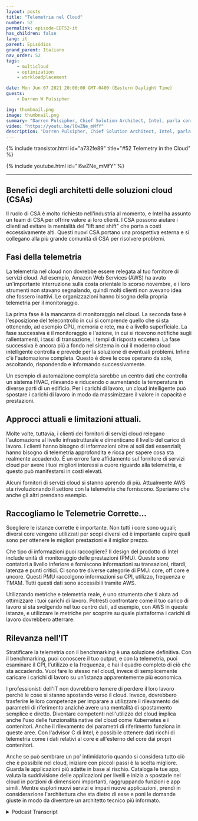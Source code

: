 ```yaml
---
layout: posts
title: "Telemetria nel Cloud"
number: 52
permalink: episode-EDT52-it
has_children: false
lang: it
parent: Episódios
grand_parent: Italiano
nav_order: 52
tags:
    - multicloud
    - optimization
    - workloadplacement

date: Mon Jun 07 2021 20:00:00 GMT-0400 (Eastern Daylight Time)
guests:
    - Darren W Pulsipher

img: thumbnail.png
image: thumbnail.png
summary: "Darren Pulsipher, Chief Solution Architect, Intel, parla con Josh Hilliker, Direttore degli Architetti di Soluzioni Cloud presso Intel, sull'utilizzo della telemetria nel cloud per massimizzare valore ed efficienza."
video: "https://youtu.be/l6wZNe_mMfY"
description: "Darren Pulsipher, Chief Solution Architect, Intel, parla con Josh Hilliker, Direttore degli Architetti di Soluzioni Cloud presso Intel, sull'utilizzo della telemetria nel cloud per massimizzare valore ed efficienza."
---
```


<div>
{% include transistor.html id="a732fe89" title="#52 Telemetry in the Cloud" %}

{% include youtube.html id="l6wZNe_mMfY" %}
</div>

---

## Benefici degli architetti delle soluzioni cloud (CSAs)

Il ruolo di CSA è molto richiesto nell'industria al momento, e Intel ha assunto un team di CSA per offrire valore ai loro clienti. I CSA possono aiutare i clienti ad evitare la mentalità del "lift and shift" che porta a costi eccessivamente alti. Questi nuovi CSA portano una prospettiva esterna e si collegano alla più grande comunità di CSA per risolvere problemi.

## Fasi della telemetria

La telemetria nel cloud non dovrebbe essere relegata al tuo fornitore di servizi cloud. Ad esempio, Amazon Web Services (AWS) ha avuto un'importante interruzione sulla costa orientale lo scorso novembre, e i loro strumenti non stavano segnalando, quindi molti clienti non avevano idea che fossero inattivi. Le organizzazioni hanno bisogno della propria telemetria per il monitoraggio.

La prima fase è la mancanza di monitoraggio nel cloud. La seconda fase è l'esposizione del telecontrollo in cui si comprende quello che si sta ottenendo, ad esempio CPU, memoria e rete, ma è a livello superficiale. La fase successiva è il monitoraggio e l'azione, in cui si ricevono notifiche sugli rallentamenti, i tassi di transazione, i tempi di risposta eccetera. La fase successiva è ancora più a fondo nel sistema in cui il moderno cloud intelligente controlla e prevede per la soluzione di eventuali problemi. Infine c'è l'automazione completa. Questo è dove le cose operano da sole, ascoltando, rispondendo e informando successivamente.

Un esempio di automazione completa sarebbe un centro dati che controlla un sistema HVAC, rilevando e riducendo o aumentando la temperatura in diverse parti di un edificio. Per i carichi di lavoro, un cloud intelligente può spostare i carichi di lavoro in modo da massimizzare il valore in capacità e prestazioni.

## Approcci attuali e limitazioni attuali.

Molte volte, tuttavia, i clienti dei fornitori di servizi cloud relegano l'automazione al livello infrastrutturale e dimenticano il livello del carico di lavoro. I clienti hanno bisogno di informazioni oltre ai soli dati essenziali; hanno bisogno di telemetria approfondita e ricca per sapere cosa sta realmente accadendo. È un errore fare affidamento sul fornitore di servizi cloud per avere i tuoi migliori interessi a cuore riguardo alla telemetria, e questo può manifestarsi in costi elevati.

Alcuni fornitori di servizi cloud si stanno aprendo di più. Attualmente AWS sta rivoluzionando il settore con la telemetria che forniscono. Speriamo che anche gli altri prendano esempio.

## Raccogliamo le Telemetrie Corrette...

Scegliere le istanze corrette è importante. Non tutti i core sono uguali; diversi core vengono utilizzati per scopi diversi ed è importante capire quali sono per ottenere le migliori prestazioni e il miglior prezzo.

Che tipo di informazioni puoi raccogliere? Il design del prodotto di Intel include unità di monitoraggio delle prestazioni (PMU). Queste sono contatori a livello inferiore e forniscono informazioni su transazioni, ritardi, latenza e punti critici. Ci sono tre diverse categorie di PMU: core, off core e uncore. Questi PMU raccolgono informazioni su CPI, utilizzo, frequenza e TMAM. Tutti questi dati sono accessibili tramite AWS.

Utilizzando metriche e telemetria reale, è uno strumento che ti aiuta ad ottimizzare i tuoi carichi di lavoro. Potresti confrontare come il tuo carico di lavoro si sta svolgendo nel tuo centro dati, ad esempio, con AWS in queste istanze, e utilizzare le metriche per scoprire su quale piattaforma i carichi di lavoro dovrebbero atterrare.

## Rilevanza nell'IT

Stratificare la telemetria con il benchmarking è una soluzione definitiva. Con il benchmarking, puoi conoscere il tuo output, e con la telemetria, puoi esaminare il CPI, l'utilizzo e la frequenza, e hai il quadro completo di ciò che sta accadendo. Vuoi fare lo stesso nel cloud, invece di semplicemente caricare i carichi di lavoro su un'istanza apparentemente più economica.

I professionisti dell'IT non dovrebbero temere di perdere il loro lavoro perché le cose si stanno spostando verso il cloud. Invece, dovrebbero trasferire le loro competenze per imparare a utilizzare il rilevamento dei parametri di riferimento anziché avere una mentalità di spostamento semplice e diretto. Diventare competenti nell'utilizzo del cloud implica anche l'uso delle funzionalità native del cloud come Kubernetes e i contenitori. Anche il rilevamento dei parametri di riferimento funziona in queste aree. Con l'advisor C di Intel, è possibile ottenere dati ricchi di telemetria come i dati relativi al core e all'esterno del core dai propri contenitori.

Anche se può sembrare un po' intimidatorio quando si considera tutto ciò che è possibile nel cloud, iniziare con piccoli passi è la scelta migliore. Guarda le applicazioni più adatte in base al rischio. Cataloga le tue app, valuta la suddivisione delle applicazioni per livelli e inizia a spostarle nel cloud in porzioni di dimensioni importanti, raggruppando funzioni e app simili. Mentre esplori nuovi servizi e impari nuove applicazioni, prendi in considerazione l'architettura che sta dietro di esse e poni le domande giuste in modo da diventare un architetto tecnico più informato.



<details>
<summary> Podcast Transcript </summary>

<p></p>

</details>
